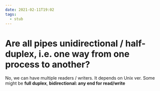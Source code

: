 ```yaml
---
date: 2021-02-11T19:02
tags: 
  - stub
---
```


# Are all pipes unidirectional / half-duplex, i.e. one way from one process to another?

No, we can have multiple readers / writers.
It depends on Unix ver.
Some might be **full duplex**, **bidirectional: any end for read/write**
